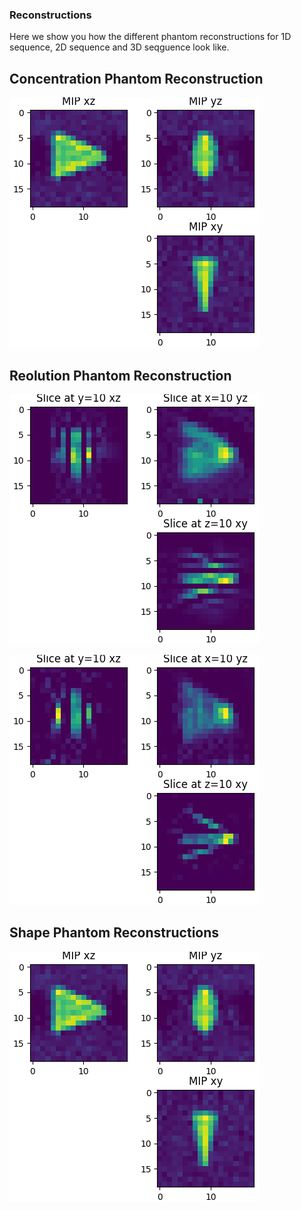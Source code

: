 ### Reconstructions

Here we show you how the different phantom reconstructions for 1D sequence, 2D sequence and 3D seqguence look like.

## Concentration Phantom Reconstruction
![ShapePhantom](./reconstructions/shapePhantom/shapePhantom.png)


## Reolution Phantom Reconstruction
![ResolutionPhantom](./reconstructions/resolutionPhantom/resolutionPhantom1D.png)

![ResolutionPhantom](./reconstructions/resolutionPhantom/resolutionPhantom2D.png)

## Shape Phantom Reconstructions
![ShapePhantom](./reconstructions/shapePhantom/shapePhantom.png)
